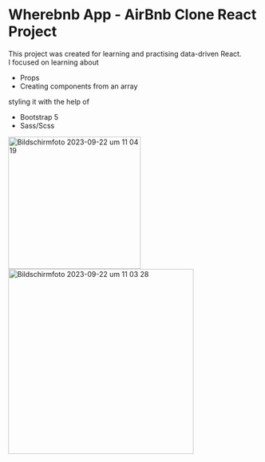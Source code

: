 # Wherebnb App - AirBnb Clone React Project

This project was created for learning and practising data-driven React.<br>
I focused on learning about
<ul>
  <li>Props</li>
  <li>Creating components from an array</li>
</ul>
styling it with the help of 
<ul>
  <li>Bootstrap 5</li>
  <li>Sass/Scss</li>
</ul>

<img width="265" alt="Bildschirmfoto 2023-09-22 um 11 04 19" src="https://github.com/kikarikiki/wherebnb/assets/68593523/546c83c3-c945-46c2-91b5-4b8786f579b1">
<img width="371" alt="Bildschirmfoto 2023-09-22 um 11 03 28" src="https://github.com/kikarikiki/wherebnb/assets/68593523/7377a464-0708-431b-80ac-af31f4e4adcf">
